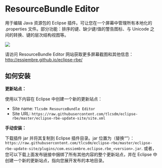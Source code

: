 ResourceBundle Editor
===========

用于编辑 Java 资源包的 Eclipse 插件。可让您在一个屏幕中管理所有本地化的 .properties 文件。部分功能：排序的键、缺少键/值的警告图标、与 Unicode 之间的转换、键的层次结构视图等。


<img src="http://essiembre.github.io/eclipse-rbe/img/screenshots/main-screen.png">

请访问 ResourceBundle Editor 网站获取更多屏幕截图和其他信息：http://essiembre.github.io/eclipse-rbe/


如何安装
--------------

**更新站点：**

使用以下内容在 Eclipse 中创建一个新的更新站点：

* Site name:  ``Tlcsdm ResourceBundle Editor``
* Site URL:   ``https://raw.githubusercontent.com/tlcsdm/eclipse-rbe/master/eclipse-rbe-update-site/site.xml``


**手动安装：**

下载插件 jar 并将其复制到 Eclipse 插件目录。jar 位置为（替换“<version>”）：
``https://raw.githubusercontent.com/tlcsdm/eclipse-rbe/master/eclipse-rbe-update-site/plugins/com.essiembre.eclipse.rbe_<version>.jar``.   或者，您可以下载上面发布链接中捆绑了所有其他内容的整个更新站点，并在 Eclipse 中创建一个新的更新站点，指向您展开发布的本地目录。
